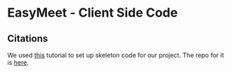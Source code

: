 # EasyMeet - Client Side Code

## Citations
We used [this](https://www.youtube.com/watch?v=PBTYxXADG_k&list=PLillGF-RfqbbiTGgA77tGO426V3hRF9iE&ab_channel=TraversyMedia) tutorial to set up skeleton code for our project.
The repo for it is [here](https://github.com/bradtraversy/mern_shopping_list).